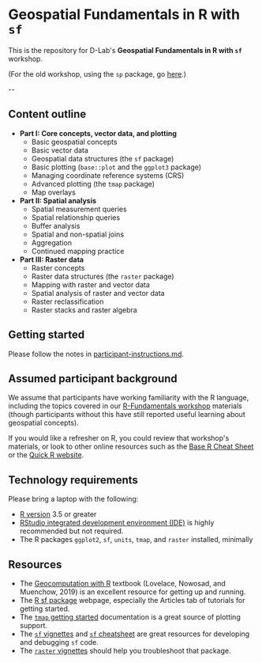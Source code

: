 # Geospatial Fundamentals in R with `sf` 

This is the repository for D-Lab's __Geospatial Fundamentals in R with `sf`__ workshop.

<!--
CAN ADD SLIDES AGAIN LATER
__View the Slides__:
- [Part 1 slides](https://dlab-berkeley.github.io/Geospatial-Fundamentals-in-R-with-sf/01-core_concepts_and_plotting.html#1) 
- [Part 2 slides](https://dlab-berkeley.github.io/Geospatial-Fundamentals-in-R-with-sf/02-spatial_analysis.html#1)
- [Part 3 slides](https://dlab-berkeley.github.io/Geospatial-Fundamentals-in-R-with-sf/03-raster_data.html#1)
--->
<!---
__View the Slides or RStudio Binders__:
HERE IS CODE FOR IF/WHEN WE IMPLEMENT BINDER
- [Part 1 slides](https://dlab-berkeley.github.io/Geospatial-Fundamentals-in-R-with-sf/docs/01-core_concepts_and_plotting.html#1), [![Part I](http://mybinder.org/badge.svg)](http://beta.mybinder.org/v2/gh/dlab-berkeley/Geospatial-Fundamentals-in-R-with-sf/docs/01-core_concepts_and_plotting/master?urlpath=rstudio)
- [Part 2 slides](https://dlab-berkeley.github.io/Geospatial-Fundamentals-in-R-with-sf/docs/02-spatial_analysis.html#1), [![Part II](http://mybinder.org/badge.svg)](http://beta.mybinder.org/v2/gh/dlab-berkeley/Geospatial-Fundamentals-in-R-with-sf/docs/02-spatial_analysis/master?urlpath=rstudio)
- [Part 3 slides](https://dlab-berkeley.github.io/Geospatial-Fundamentals-in-R-with-sf/docs/03-raster_data.html#1), [![Part III](http://mybinder.org/badge.svg)](http://beta.mybinder.org/v2/gh/dlab-berkeley/Geospatial-Fundamentals-in-R-with-sf/docs/03-raster_data/master?urlpath=rstudio)
--->

(For the old workshop, using the `sp` package, go [here](https://github.com/dlab-berkeley/Geospatial-Fundamentals-in-R-with-sp).)

--

## Content outline
  - __Part I: Core concepts, vector data, and plotting__
      - Basic geospatial concepts
      - Basic vector data
      - Geospatial data structures (the `sf` package)
      - Basic plotting (`base::plot` and the `ggplot3` package)
      - Managing coordinate reference systems (CRS)
      - Advanced plotting (the `tmap` package)
      - Map overlays
  - __Part II: Spatial analysis__
      - Spatial measurement queries
      - Spatial relationship queries
      - Buffer analysis
      - Spatial and non-spatial joins
      - Aggregation
      - Continued mapping practice
  - __Part III: Raster data__
      - Raster concepts
      - Raster data structures (the `raster` package) 
      - Mapping with raster and vector data
      - Spatial analysis of raster and vector data
      - Raster reclassification
      - Raster stacks and raster algebra 
      
## Getting started

Please follow the notes in [participant-instructions.md](participant-instructions.md).

## Assumed participant background

We assume that participants have working familiarity with the R language,
including the topics covered in our [R-Fundamentals workshop](https://github.com/dlab-berkeley/R-Fundamentals) materials 
(though participants without this have still reported useful
learning about geospatial concepts). 


If you would like a refresher on R, you could review that workshop's materials,
or look to other online resources such as the
[Base R Cheat Sheet](https://rstudio.com/wp-content/uploads/2016/10/r-cheat-sheet-3.pdf) or the [Quick R website](https://www.statmethods.net/index.html).

## Technology requirements

Please bring a laptop with the following:

* [R version](https://cloud.r-project.org/) 3.5 or greater
* [RStudio integrated development environment (IDE)](https://www.rstudio.com/products/rstudio/download/#download) is
highly recommended but not required.
* The R packages `ggplot2`, `sf`, `units`, `tmap`, and `raster` installed, minimally

## Resources

- The [Geocomputation with R](https://geocompr.robinlovelace.net/) textbook (Lovelace, Nowosad, and Muenchow, 2019) is an excellent resource for getting up and running.
- The [R sf package](https://r-spatial.github.io/sf/) webpage, especially the Articles tab of tutorials for getting started.
- The [`tmap` getting started](https://cran.r-project.org/web/packages/tmap/vignettes/tmap-getstarted.html) documentation is a great source of plotting support.
- The [`sf` vignettes](https://cran.r-project.org/web/packages/sf/vignettes/sf1.html) and [`sf` cheatsheet](https://github.com/rstudio/cheatsheets/blob/master/sf.pdf) are great resources for developing and debugging `sf` code.
- The [`raster` vignettes](https://cran.r-project.org/web/packages/raster/vignettes/Raster.pdf) should help you troubleshoot that package.

